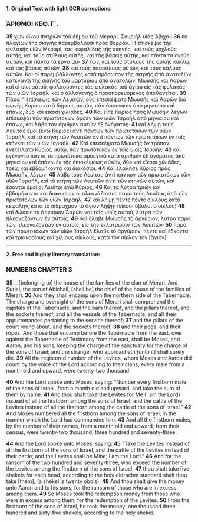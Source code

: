 **1. Original Text with light OCR corrections:**

### ἈΡΙΘΜΟΙ ΚΕΦ. Γ΄.

**35** χων οἴκου πατριῶν τοῦ δήμου τοῦ Μεραρί. Σουριὴλ υἱὸς Ἀβιχαιὶ
**36** ἐκ πλαγίων τῆς σκηνῆς παρεμβαλοῦσι πρὸς βορρᾶν. Ἡ ἐπίσκεψις τῆς φυλακῆς υἱῶν Μεραρί, τὰς κεφαλίδας τῆς σκηνῆς, καὶ τοὺς μοχλοὺς αὐτῆς, καὶ τοὺς στύλους αὐτῆς, καὶ τὰς βάσεις αὐτῆς, καὶ πάντα τὰ σκεύη αὐτῶν, καὶ πάντα τὰ ἔργα αὐ-
**37** τών, καὶ τοὺς στύλους τῆς αὐλῆς κύκλῳ, καὶ τὰς βάσεις αὐτῶν,
**38** καὶ τοὺς πασσάλους αὐτῶν, καὶ τοὺς κάλους αὐτῶν. Καὶ οἱ παρεμβάλλοντες κατὰ πρόσωπον τῆς σκηνῆς ἀπὸ ἀνατολῶν κατέναντι τῆς σκηνῆς τοῦ μαρτυρίου ἀπὸ ἀνατολῶν, Μωυσῆς καὶ Ἀαρὼν καὶ οἱ υἱοὶ αὐτοῦ, φυλάσσοντες τὰς φυλακὰς τοῦ ἁγίου εἰς τὰς φυλακὰς τῶν υἱῶν Ἰσραήλ· καὶ ὁ ἀλλογενὴς ὁ προσπορευόμενος ἀποθανεῖται.
**39** Πᾶσα ἡ ἐπίσκεψις τῶν Λευιτῶν, οὓς ἐπεσκέψατο Μωυσῆς καὶ Ἀαρὼν διὰ φωνῆς Κυρίου κατὰ δήμους αὐτῶν, πᾶν ἀρσενικὸν ἀπὸ μηνιαίου καὶ ἐπάνω, δύο καὶ εἴκοσι χιλιάδες.
**40** Καὶ εἶπε Κύριος πρὸς Μωυσῆν, λέγων· ἐπίσκεψαι πᾶν πρωτότοκων ἄρσεν τῶν υἱῶν Ἰσραὴλ ἀπὸ μηνιαίου καὶ ἐπάνω, καὶ λάβε τὸν ἀριθμὸν αὐτῶν ἐξ ὀνόματος·
**41** καὶ λήψῃ τοὺς Λευίτας ἐμοὶ (ἐγὼ Κύριος) ἀντὶ πάντων τῶν πρωτοτόκων τῶν υἱῶν Ἰσραήλ, καὶ τὰ κτήνη τῶν Λευιτῶν ἀντὶ πάντων τῶν πρωτοτόκων ἐν τοῖς κτήνεσι τῶν υἱῶν Ἰσραήλ.
**42** Καὶ ἐπεσκέψατο Μωυσῆς ὃν τρόπον ἐνετείλατο Κύριος αὐτῷ, πᾶν πρωτότοκον ἐν τοῖς υἱοῖς Ἰσραήλ·
**43** καὶ ἐγένοντο πάντα τὰ πρωτότοκα ἀρσενικὰ κατὰ ἀριθμὸν ἐξ ὀνόματος ἀπὸ μηνιαίου καὶ ἐπάνω ἐκ τῆς ἐπισκέψεως αὐτῶν, δύο καὶ εἴκοσι χιλιάδες, τρεῖς καὶ ἑβδομήκοντα καὶ διακόσιοι.
**44** Καὶ ἐλάλησε Κύριος πρὸς Μωυσῆν, λέγων·
**45** λάβε τοὺς Λευίτας ἀντὶ πάντων τῶν πρωτοτόκων τῶν υἱῶν Ἰσραήλ, καὶ τὰ κτήνη τῶν Λευιτῶν ἀντὶ τῶν κτηνῶν αὐτῶν, καὶ ἔσονται ἐμοὶ οἱ Λευῖται ἐγὼ Κύριος.
**46** Καὶ τὰ λύτρα τριῶν καὶ ἑβδομήκοντα καὶ διακοσίων οἱ πλεονάζοντες παρὰ τοὺς Λευίτας ἀπὸ τῶν πρωτοτόκων τῶν υἱῶν Ἰσραήλ,
**47** καὶ λήψῃ πέντε πέντε σίκλους κατὰ κεφαλήν, κατὰ τὸ δίδραχμον τὸ ἅγιον λήψῃ· (εἴκοσι ὀβολοὶ ὁ σίκλος)
**48** καὶ δώσεις τὸ ἀργύριον Ἀαρὼν καὶ τοῖς υἱοῖς αὐτοῦ, λύτρα τῶν πλεοναζόντων ἐν αὐτοῖς.
**49** Καὶ ἔλαβε Μωυσῆς τὸ ἀργύριον, λύτρα παρὰ τῶν πλεοναζόντων ἐν αὐτοῖς, εἰς τὴν ἐκλύτρωσιν τῶν Λευιτῶν·
**50** παρὰ τῶν πρωτοτόκων τῶν υἱῶν Ἰσραὴλ ἔλαβε τὸ ἀργύριον, πέντε καὶ ἑξκοντα καὶ τριακοσίους καὶ χιλίους σίκλους, κατὰ τὸν σίκλον τὸν [ἅγιον].

---

**2. Free and highly literary translation:**

### NUMBERS CHAPTER 3

**35** ...[belonging to] the house of the families of the clan of Merari. And Suriel, the son of Abichail, [shall be] the chief of the house of the families of Merari.
**36** And they shall encamp upon the northern side of the Tabernacle. The charge and oversight of the sons of Merari shall comprehend the capitals of the Tabernacle, and the bars thereof, and the pillars thereof, and the sockets thereof, and all the vessels of the Tabernacle, and all their appurtenances pertaining to the service thereof;
**37** and the pillars of the court round about, and the sockets thereof,
**38** and their pegs, and their ropes. And those that encamp before the Tabernacle from the east, over against the Tabernacle of Testimony from the east, shall be Moses, and Aaron, and his sons, keeping the charge of the sanctuary for the charge of the sons of Israel; and the stranger who approacheth [unto it] shall surely die.
**39** All the registered number of the Levites, whom Moses and Aaron did count by the voice of the Lord according to their clans, every male from a month old and upward, were twenty-two thousand.

**40** And the Lord spoke unto Moses, saying: "Number every firstborn male of the sons of Israel, from a month old and upward, and take the sum of them by name.
**41** And thou shalt take the Levites for Me (I am the Lord) instead of all the firstborn among the sons of Israel; and the cattle of the Levites instead of all the firstborn among the cattle of the sons of Israel."
**42** And Moses numbered all the firstborn among the sons of Israel, in the manner which the Lord had commanded him.
**43** And all the firstborn males, by the number of their names, from a month old and upward, from their census, were twenty-two thousand, three hundred and seventy-three.

**44** And the Lord spoke unto Moses, saying:
**45** "Take the Levites instead of all the firstborn of the sons of Israel, and the cattle of the Levites instead of their cattle; and the Levites shall be Mine; I am the Lord."
**46** And for the ransom of the two hundred and seventy-three, who exceed the number of the Levites among the firstborn of the sons of Israel,
**47** thou shalt take five shekels for each head, according to the holy didrachm standard shalt thou take [them]; (a shekel is twenty obols).
**48** And thou shalt give the money unto Aaron and to his sons, for the ransom of those who are in excess among them.
**49** So Moses took the redemption money from those who were in excess among them, for the redemption of the Levites.
**50** From the firstborn of the sons of Israel, he took the money: one thousand three hundred and sixty-five shekels, according to the holy shekel.
